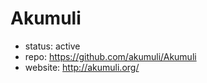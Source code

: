 # Akumuli

- status: active
- repo: https://github.com/akumuli/Akumuli
- website: http://akumuli.org/